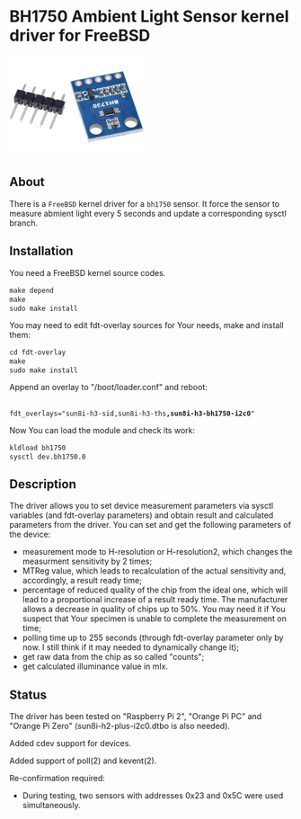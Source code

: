 # BH1750 Ambient Light Sensor kernel driver for FreeBSD

![BH1750](/bh1750_sensor.jpeg?raw=true "BH1750 Ambient Light sensor")

## About

There is a ```FreeBSD``` kernel driver for a ```bh1750``` sensor.
It force the sensor to measure abmient light every 5 seconds and update
a corresponding sysctl branch.

## Installation

You need a FreeBSD kernel source codes.
```shell
make depend
make
sudo make install
```
You may need to edit fdt-overlay sources for Your needs, make and
install them:
```shell
cd fdt-overlay
make
sudo make install
```
Append an overlay to "/boot/loader.conf" and reboot:
<pre><code>
fdt_overlays="sun8i-h3-sid,sun8i-h3-ths<b>,sun8i-h3-bh1750-i2c0</b>"
</code></pre>

Now You can load the module and check its work:
```shell
kldload bh1750
sysctl dev.bh1750.0
```

## Description

The driver allows you to set device measurement parameters via sysctl
variables (and fdt-overlay parameters) and obtain result and calculated
parameters from the driver.
You can set and get the following parameters of the device:

* measurement mode to H-resolution or H-resolution2, which changes
the measurment sensitivity by 2 times;
* MTReg value, which leads to recalculation of the actual sensitivity
and, accordingly, a result ready time;
* percentage of reduced quality of the chip from the ideal one, which will
lead to a proportional increase of a result ready time.
The manufacturer allows a decrease in quality of chips up to 50%.
You may need it if You suspect that Your specimen is unable to complete the
measurement on time;
* polling time up to 255 seconds (through fdt-overlay parameter only by now.
I still think if it may needed to dynamically change it);
* get raw data from the chip as so called "counts";
* get calculated illuminance value in mlx.

## Status

The driver has been tested on "Raspberry Pi 2", "Orange Pi PC" and
"Orange Pi Zero" (sun8i-h2-plus-i2c0.dtbo is also needed).

Added cdev support for devices.

Added support of poll(2) and kevent(2).

Re-confirmation required:
* During testing, two sensors with addresses 0x23 and 0x5С were used
simultaneously.
